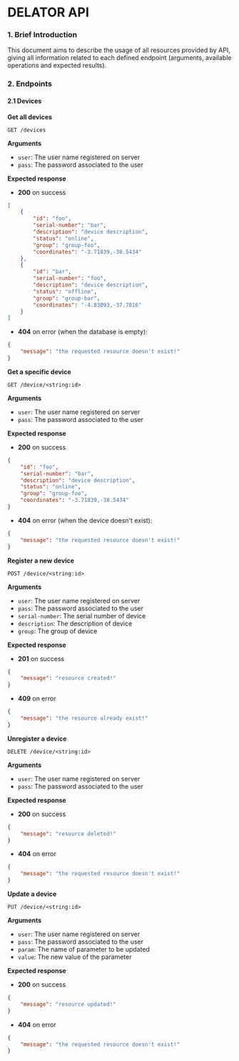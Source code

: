 # DELATOR API

### 1. Brief Introduction

This document aims to describe the usage of all resources provided by API, giving all information
related to each defined endpoint (arguments, available operations and expected results).

### 2. Endpoints

#### 2.1 Devices

**Get all devices**

`GET /devices`

**Arguments**

- ```user```: The user name registered on server
- ```pass```: The password associated to the user

**Expected response**

- **200** on success

```json
[
    {
        "id": "foo",
        "serial-number": "bar",
        "description": "device description",
        "status": "online",
        "group": "group-foo",
        "coordinates": "-3.71839,-38.5434"
    },
    {
        "id": "bar",
        "serial-number": "foo",
        "description": "device description",
        "status": "offline",
        "group": "group-bar",
        "coordinates": "-4.83093,-37.7816"
    }
]
```

- **404** on error (when the database is empty):

```json
{
    "message": "the requested resource doesn't exist!"
}
```

**Get a specific device**

`GET /device/<string:id>`

**Arguments**

- ```user```: The user name registered on server
- ```pass```: The password associated to the user

**Expected response**

- **200** on success

```json
{
    "id": "foo",
    "serial-number": "bar",
    "description": "device description",
    "status": "online",
    "group": "group-foo",
    "coordinates": "-3.71839,-38.5434"
}
```

- **404** on error (when the device doesn't exist):

```json
{
    "message": "the requested resource doesn't exist!"
}
```

**Register a new device**

`POST /device/<string:id>`

**Arguments**

- ```user```: The user name registered on server
- ```pass```: The password associated to the user
- ```serial-number```: The serial number of device
- ```description```: The description of device
- ```group```: The group of device

**Expected response**

- **201** on success

```json
{
    "message": "resource created!"
}
```

- **409** on error

```json
{
    "message": "the resource already exist!"
}
```

**Unregister a device**

`DELETE /device/<string:id>`

**Arguments**

- ```user```: The user name registered on server
- ```pass```: The password associated to the user

**Expected response**

- **200** on success

```json
{
    "message": "resource deleted!"
}
```

- **404** on error

```json
{
    "message": "the requested resource doesn't exist!"
}
```

**Update a device**

`PUT /device/<string:id>`

**Arguments**

- ```user```: The user name registered on server
- ```pass```: The password associated to the user
- ```param```: The name of parameter to be updated
- ```value```: The new value of the parameter

**Expected response**

- **200** on success

```json
{
    "message": "resource updated!"
}
```

- **404** on error

```json
{
    "message": "the requested resource doesn't exist!"
}
```
